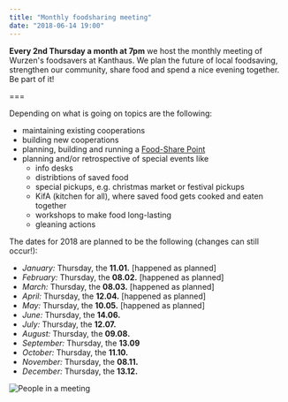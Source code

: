 ```yaml
---
title: "Monthly foodsharing meeting"
date: "2018-06-14 19:00"
---
```


**Every 2nd Thursday a month at 7pm** we host the monthly meeting of Wurzen's foodsavers at Kanthaus.
We plan the future of local foodsaving, strengthen our community, share food and spend a nice evening together. Be part of it!

===

Depending on what is going on topics are the following:
- maintaining existing cooperations
- building new cooperations
- planning, building and running a [Food-Share Point](https://yunity.atlassian.net/wiki/spaces/FSINT/pages/43909145/Food-Share+Point+Mini+Manual)
- planning and/or retrospective of special events like
  - info desks
  - distribtions of saved food
  - special pickups, e.g. christmas market or festival pickups
  - KifA (kitchen for all), where saved food gets cooked and eaten together
  - workshops to make food long-lasting
  - gleaning actions

The dates for 2018 are planned to be the following (changes can still occur!):
- *January:* Thursday, the **11.01.** [happened as planned]
- *February:* Thursday, the **08.02.** [happened as planned]
- *March:* Thursday, the **08.03.** [happened as planned]
- *April:* Thursday, the **12.04.** [happened as planned]
- *May:* Thursday, the **10.05.** [happened as planned]
- *June:* Thursday, the **14.06.**
- *July:* Thursday, the **12.07.**
- *August:* Thursday, the **09.08.**
- *September:* Thursday, the **13.09**
- *October:* Thursday, the **11.10.**
- *November:* Thursday, the **08.11.**
- *December:* Thursday, the **13.12.**

![People in a meeting](/pics/morningMeeting_cropped.jpg)
